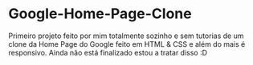 # Google-Home-Page-Clone
Primeiro projeto feito por mim totalmente sozinho e sem tutorias de um clone da Home Page do Google feito em HTML &amp; CSS e além do mais é responsivo. Ainda não está finalizado estou a tratar disso :D  
